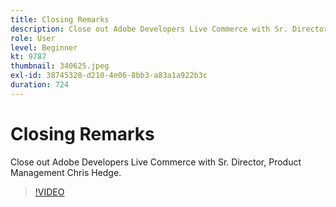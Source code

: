 ```yaml
---
title: Closing Remarks
description: Close out Adobe Developers Live Commerce with Sr. Director, Product Management Chris Hedge.
role: User
level: Beginner
kt: 9787
thumbnail: 340625.jpeg
exl-id: 38745328-d210-4e06-8bb3-a83a1a922b3c
duration: 724
---
```

# Closing Remarks

Close out Adobe Developers Live Commerce with Sr. Director, Product Management Chris Hedge.

>[!VIDEO](https://video.tv.adobe.com/v/340625/?quality=12&learn=on)

